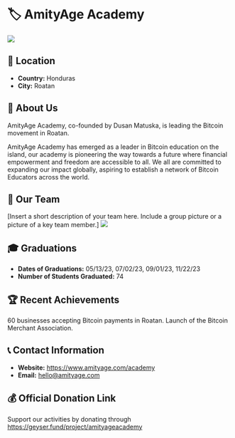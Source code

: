 # 🏷️ AmityAge Academy
<img src=https://github.com/MyFirstBitcoin/Light-Node-Directory/blob/main/Honduras%20--%20Amity%20Age/amityy.PNG> <!-- 1 picture maximum -->

## 📍 Location
- **Country:** Honduras
- **City:** Roatan

## 📖 About Us
AmityAge Academy, co-founded by Dusan Matuska, is leading the Bitcoin movement in Roatan.

AmityAge Academy has emerged as a leader in Bitcoin education on the island, our academy is pioneering the way towards a future where financial empowerment and freedom are accessible to all. We all are committed to expanding our impact globally, aspiring to establish a network of Bitcoin Educators across the world. 

## 👥 Our Team
[Insert a short description of your team here. Include a group picture or a picture of a key team member.]
<img src=https://github.com/MyFirstBitcoin/Light-Node-Directory/blob/main/Honduras%20--%20Amity%20Age/WhatsApp%20Image%202024-02-09%20at%2014.54.37.jpeg> <!-- 1 picture maximum -->

## 🎓 Graduations
- **Dates of Graduations:** 05/13/23, 07/02/23, 09/01/23, 11/22/23
- **Number of Students Graduated:** 74

## 🏆 Recent Achievements
60 businesses accepting Bitcoin payments in Roatan.
Launch of the Bitcoin Merchant Association.

## 📞 Contact Information
- **Website:** https://www.amityage.com/academy
- **Email:** hello@amityage.com

## 💰 Official Donation Link
Support our activities by donating through https://geyser.fund/project/amityageacademy
